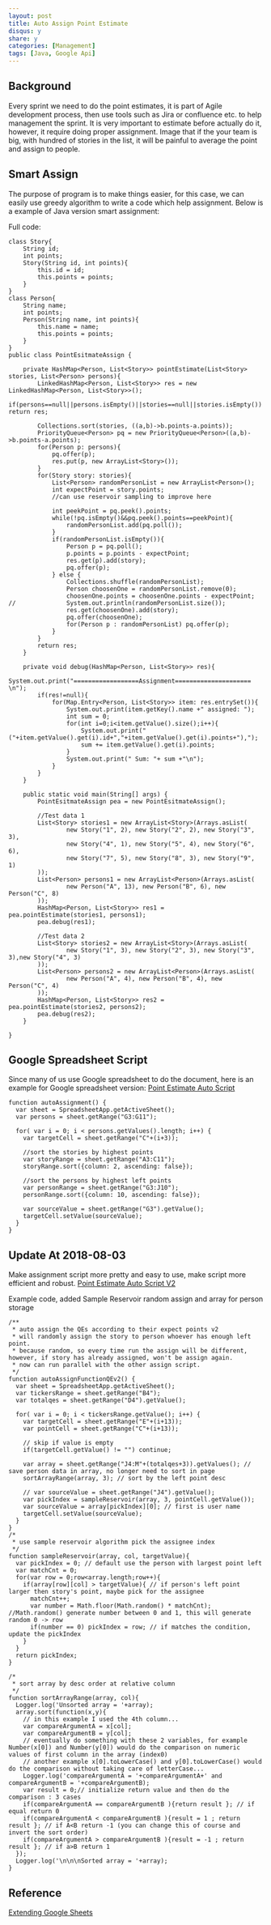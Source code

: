 ```yaml
---
layout: post
title: Auto Assign Point Estimate
disqus: y
share: y
categories: [Management]
tags: [Java, Google Api]
---
```


Background
----------
Every sprint we need to do the point estimates, it is part of Agile development process, then use tools such as Jira or confluence etc. to help management the sprint. It is very important to estimate before actually do it, however, it require doing proper assignment. Image that if the your team is big, with hundred of stories in the list, it will be painful to average the point and assign to people.

Smart Assign
----------
The purpose of program is to make things easier, for this case, we can easily use greedy algorithm to write a code which help assignment. Below is a example of Java version smart assignment:

Full code:
~~~
class Story{
	String id;
	int points;
	Story(String id, int points){
		this.id = id;
		this.points = points;
	}
}
class Person{
	String name;
	int points;
	Person(String name, int points){
		this.name = name;
		this.points = points;
	}
}
public class PointEsitmateAssign {

	private HashMap<Person, List<Story>> pointEstimate(List<Story> stories, List<Person> persons){
		LinkedHashMap<Person, List<Story>> res = new LinkedHashMap<Person, List<Story>>();
		if(persons==null||persons.isEmpty()||stories==null||stories.isEmpty()) return res;
		
		Collections.sort(stories, ((a,b)->b.points-a.points));
		PriorityQueue<Person> pq = new PriorityQueue<Person>((a,b)->b.points-a.points);
		for(Person p: persons){
			pq.offer(p);
			res.put(p, new ArrayList<Story>());
		}
		for(Story story: stories){
			List<Person> randomPersonList = new ArrayList<Person>();
			int expectPoint = story.points;
			//can use reservoir sampling to improve here
			
			int peekPoint = pq.peek().points;
			while(!pq.isEmpty()&&pq.peek().points==peekPoint){
				randomPersonList.add(pq.poll());
			}
			if(randomPersonList.isEmpty()){
				Person p = pq.poll();
				p.points = p.points - expectPoint;
				res.get(p).add(story);
				pq.offer(p);
			} else {
				Collections.shuffle(randomPersonList);
				Person choosenOne = randomPersonList.remove(0);
				choosenOne.points = choosenOne.points - expectPoint;
//				System.out.println(randomPersonList.size());
				res.get(choosenOne).add(story);
				pq.offer(choosenOne);
				for(Person p : randomPersonList) pq.offer(p);
			}
		}
		return res;
	}
	
	private void debug(HashMap<Person, List<Story>> res){
		System.out.print("==================Assignment===================== \n");
		if(res!=null){
			for(Map.Entry<Person, List<Story>> item: res.entrySet()){
				System.out.print(item.getKey().name +" assigned: ");
				int sum = 0;
				for(int i=0;i<item.getValue().size();i++){
					System.out.print("("+item.getValue().get(i).id+","+item.getValue().get(i).points+"),");
					sum += item.getValue().get(i).points;
				}
				System.out.print(" Sum: "+ sum +"\n");
			}
		}
	}
	
	public static void main(String[] args) {
		PointEsitmateAssign pea = new PointEsitmateAssign();
		
		//Test data 1
		List<Story> stories1 = new ArrayList<Story>(Arrays.asList(
				new Story("1", 2), new Story("2", 2), new Story("3", 3),
				new Story("4", 1), new Story("5", 4), new Story("6", 6),
				new Story("7", 5), new Story("8", 3), new Story("9", 1)
		));
		List<Person> persons1 = new ArrayList<Person>(Arrays.asList(
				new Person("A", 13), new Person("B", 6), new Person("C", 8)
		));
		HashMap<Person, List<Story>> res1 = pea.pointEstimate(stories1, persons1);
		pea.debug(res1);
		
		//Test data 2
		List<Story> stories2 = new ArrayList<Story>(Arrays.asList(
				new Story("1", 3), new Story("2", 3), new Story("3", 3),new Story("4", 3)
		));
		List<Person> persons2 = new ArrayList<Person>(Arrays.asList(
				new Person("A", 4), new Person("B", 4), new Person("C", 4)
		));
		HashMap<Person, List<Story>> res2 = pea.pointEstimate(stories2, persons2);
		pea.debug(res2);
	}

}
~~~

Google Spreadsheet Script
-----------
Since many of us use Google spreadsheet to do the document, here is an example for Google spreadsheet version:
[Point Estimate Auto Script](https://docs.google.com/spreadsheets/d/1czBh9U0iMkhPl7ifh1_lgYj1Vr43JxAnhW9Wn3pepcA/edit#gid=0)

~~~
function autoAssignment() {
  var sheet = SpreadsheetApp.getActiveSheet(); 
  var persons = sheet.getRange("G3:G11");
  
  for( var i = 0; i < persons.getValues().length; i++) {
    var targetCell = sheet.getRange("C"+(i+3));
    
    //sort the stories by highest points
    var storyRange = sheet.getRange("A3:C11");
    storyRange.sort({column: 2, ascending: false});
    
    //sort the persons by highest left points
    var personRange = sheet.getRange("G3:J10");
    personRange.sort({column: 10, ascending: false});
    
    var sourceValue = sheet.getRange("G3").getValue();
    targetCell.setValue(sourceValue);
  }
}
~~~

Update At 2018-08-03
-----------
Make assignment script more pretty and easy to use, make script more efficient and robust.
[Point Estimate Auto Script V2](https://docs.google.com/spreadsheets/d/1czBh9U0iMkhPl7ifh1_lgYj1Vr43JxAnhW9Wn3pepcA/edit#gid=353191128)

Example code, added Sample Reservoir random assign and array for person storage
~~~
/**
 * auto assign the QEs according to their expect points v2
 * will randomly assign the story to person whoever has enough left point.
 * because random, so every time run the assign will be different, however, if story has already assigned, won't be assign again.
 * now can run parallel with the other assign script.
 */
function autoAssignFunctionQEv2() {
  var sheet = SpreadsheetApp.getActiveSheet(); 
  var tickersRange = sheet.getRange("B4");
  var totalqes = sheet.getRange("D4").getValue();
  
  for( var i = 0; i < tickersRange.getValue(); i++) {
    var targetCell = sheet.getRange("E"+(i+13));
    var pointCell = sheet.getRange("C"+(i+13));
    
    // skip if value is empty
    if(targetCell.getValue() != "") continue;
        
    var array = sheet.getRange("J4:M"+(totalqes+3)).getValues(); // save person data in array, no longer need to sort in page
    sortArrayRange(array, 3); // sort by the left point desc
    
    // var sourceValue = sheet.getRange("J4").getValue();
    var pickIndex = sampleReservoir(array, 3, pointCell.getValue());
    var sourceValue = array[pickIndex][0]; // first is user name
    targetCell.setValue(sourceValue);
  }
}
/*
 * use sample reservoir algorithm pick the assignee index
 */
function sampleReservoir(array, col, targetValue){
  var pickIndex = 0; // default use the person with largest point left 
  var matchCnt = 0;
  for(var row = 0;row<array.length;row++){
    if(array[row][col] > targetValue){ // if person's left point larger then story's point, maybe pick for the assignee
      matchCnt++;
      var number = Math.floor(Math.random() * matchCnt); //Math.random() generate number between 0 and 1, this will generate random 0 -> row
      if(number == 0) pickIndex = row; // if matches the condition, update the pickIndex
    }
  }
  return pickIndex;
}

/*
 * sort array by desc order at relative column
 */
function sortArrayRange(array, col){
  Logger.log('Unsorted array = '+array);
  array.sort(function(x,y){
    // in this example I used the 4th column... 
    var compareArgumentA = x[col];
    var compareArgumentB = y[col];
    // eventually do something with these 2 variables, for example Number(x[0]) and Number(y[0]) would do the comparison on numeric values of first column in the array (index0) 
    // another example x[0].toLowerCase() and y[0].toLowerCase() would do the comparison without taking care of letterCase...
    Logger.log('compareArgumentA = '+compareArgumentA+' and compareArgumentB = '+compareArgumentB);
    var result = 0;// initialize return value and then do the comparison : 3 cases
    if(compareArgumentA == compareArgumentB ){return result }; // if equal return 0
    if(compareArgumentA < compareArgumentB ){result = 1 ; return result }; // if A<B return -1 (you can change this of course and invert the sort order)
    if(compareArgumentA > compareArgumentB ){result = -1 ; return result }; // if a>B return 1
  });
  Logger.log('\n\n\nSorted array = '+array);
}
~~~
Reference
---------
[Extending Google Sheets](https://developers.google.com/apps-script/guides/sheets)
